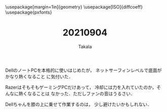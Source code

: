 ﻿---
title: 20210904
yesterday: 20210903
tomorrow: 20210905
days: 617
author: Takala
header-includes:
  - \usepackage[margin=1in]{geometry}
  - \usepackage[ISO]{diffcoeff}
  - \usepackage{pxfonts}
---


DellのノートPCを本格的に使いはじめたが，
ネットサーフィンレベルで底面がかなり熱くなること
に気付いた．


RazerはそもそもゲーミングPCだけあって，
冷却には力を入れていたのか，そんなに熱くなることは
なかった．ただしファンの音はうるさい．



Dellちゃんを膝の上に乗せて作業するのは，
少し避けたいかもしれない．


